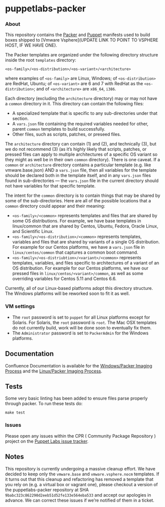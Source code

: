 # puppetlabs-packer

### About

This repository contains the [Packer](http://packer.io) and [Puppet](http://puppetlabs.com) manifests used to build boxes shipped to [Vmware Vsphere](UPDATE LINK TO POINT TO VSPHERE HOST, IF WE HAVE ONE).

The Packer templates are organized under the following directory structure inside the root `templates` directory:
```
<os-family>/<os-distribution>/<os-variant>/<architecture>
```
where examples of `<os-family>` are Linux, Windows; of `<os-distribution>` are RedHat, Ubuntu; of `<os-variant>` are 6 and 7 with RedHat as the `<os-distribution>`; and of `<architecture>` are `x86_64`, `i386`.

Each directory (excluding the `architecture` directory) may or may not have a `common` directory in it. This directory can contain the following files:
* A specialized template that is specific to any sub-directories under that section.
* A `vars.json` file containing the required variables needed for other, parent `common` templates to build successfully.
* Other files, such as scripts, patches, or preseed files.

The `architecture` directory can contain (1) and (2), and technically (3), but we do not recommend (3) (as it’s highly likely that scripts, patches, or pressed files can apply to multiple architectures of a specific OS variant so they might as well be in their own `common` directory). There is one caveat. If a `common` or `architecture` directory contains a particular template (e.g. like vmware.base.json) AND a `vars.json` file, then all variables for the template should be declared both in the template itself, and in any `vars.json` files found in sub-directories — the `vars.json` file in the current directory should not have variables for that specific template.

The intent for the `common` directory is to contain things that may be shared by some of the sub-directories. Here are all of the possible locations that a `common` directory could appear and their meaning:
* `<os-family>/<common>` represents templates and files that are shared by some OS distributions. For example, we have base templates in linux/common that are shared by Centos, Ubuntu, Fedora, Oracle Linux, and Scientific Linux.
* `<os-family>/<os-distribution>/<common>` represents templates, variables and files that are shared by variants of a single OS distribution. For example for our Centos platforms, we have a `vars.json` file in `linux/centos/common` that captures a common boot command.
* `<os-family>/<os-distriubtion>/<variant>/<common>` represents templates, variables, and files specific to architectures of a variant of an OS distribution. For example for our Centos platforms, we have our pressed files in `linux/centos/<variant>/common`, as well as some overriding variables for Centos 5.11 and Centos 6.6.

Currently, all of our Linux-based platforms adopt this directory structure. The Windows platforms will be reworked soon to fit it as well.

### VM settings

* The `root` password is set to `puppet` for all Linux platforms except for Solaris. For Solaris, the `root` password is `root`. The Mac OSX templates do not currently build, work will be done soon to eventually fix them.
* The `Administrator` password is set to `PackerAdmin` for the Windows platforms.

## Documentation

Confluence Documentation is available for the [Windows/Packer Imaging Process](https://confluence.puppetlabs.com/display/QE/Packer+Generation+of+Windows+Templates+for+VMPooler) and the [Linux/Packer Imaging Process](https://confluence.puppetlabs.com/display/SRE/Linux+Image+Packer+Generation).

## Tests

Some very basic linting has been added to ensure files parse properly through packer. To run these tests do:

  `make test`

### Issues

Please open any issues within the CPR ( Community Package Repository ) project on the [Puppet Labs issue tracker](https://tickets.puppetlabs.com/browse/CPR).

## Notes

This repository is currently undergoing a massive cleanup effort. We have decided to keep only the `vmware.base` and `vmware.vsphere.nocm` templates. If it turns out that this cleanup and refactoring has removed a template that you rely on (e.g. a virtual box or vagrant one), please checkout a version of the puppetlabs-packer repository at SHA `9babc323c862290d2eeb51d52fe133e564eba533` and accept our apologies in advance. We can correct these issues if we’re notified of them in a ticket.
